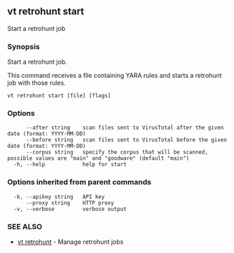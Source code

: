 ## vt retrohunt start

Start a retrohunt job

### Synopsis

Start a retrohunt job.

This command receives a file containing YARA rules and starts a retrohunt job with those rules.

```
vt retrohunt start [file] [flags]
```

### Options

```
      --after string    scan files sent to VirusTotal after the given date (format: YYYY-MM-DD)
      --before string   scan files sent to VirusTotal before the given date (format: YYYY-MM-DD)
      --corpus string   specify the corpus that will be scanned, possible values are "main" and "goodware" (default "main")
  -h, --help            help for start
```

### Options inherited from parent commands

```
  -k, --apikey string   API key
      --proxy string    HTTP proxy
  -v, --verbose         verbose output
```

### SEE ALSO

* [vt retrohunt](vt_retrohunt.md)	 - Manage retrohunt jobs

